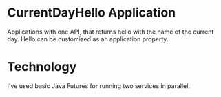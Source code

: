 # CurrentDayHello Application
Applications with one API, that returns hello with the name of the current day. Hello can be customized as an application property.

# Technology
I've used basic Java Futures for running two services in parallel. 